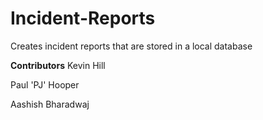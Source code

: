 # Incident-Reports

Creates incident reports that are stored in a local database

**Contributors**
Kevin Hill

Paul 'PJ' Hooper

Aashish Bharadwaj
